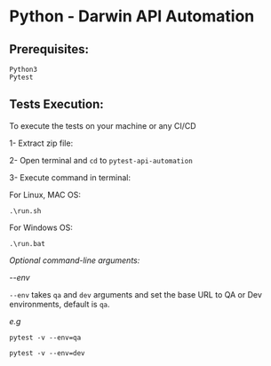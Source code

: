 # Python - Darwin API Automation

## Prerequisites:

```
Python3
Pytest
```

## Tests Execution:

To execute the tests on your machine or any CI/CD


1- Extract zip file:

2- Open terminal and `cd` to `pytest-api-automation`

3- Execute command in terminal:

For Linux, MAC OS:
```
.\run.sh
```

For Windows OS:
```
.\run.bat
```

*Optional command-line arguments:*

*--env*

`--env` takes `qa` and `dev` arguments and set the base URL to QA or Dev environments, default is `qa`.

*_e.g_*

```pytest -v --env=qa```

```pytest -v --env=dev```
